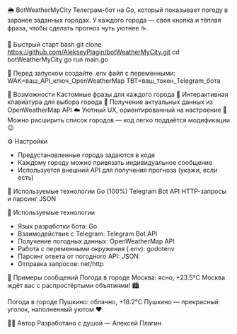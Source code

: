 🌦️ BotWeatherMyCity
Телеграм-бот на Go, который показывает погоду в заранее заданных городах. У каждого города — своя кнопка и тёплая фраза, чтобы сделать прогноз чуть уютнее ☕.

🚀 Быстрый старт
bash
git clone https://github.com/AlekseyPlagin/botWeatherMyCity.git
cd botWeatherMyCity
go run main.go

🔐 Перед запуском создайте .env файл с переменными:
WAK=ваш_API_ключ_OpenWeatherMap
TBT=ваш_токен_Telegram_бота

📍 Возможности
Кастомные фразы для каждого города 📝
Интерактивная клавиатура для выбора города 🧭
Получение актуальных данных из OpenWeatherMap API ☁️
Уютный UX, ориентированный на настроение 💬
Можно расширить список городов — код легко поддаётся модификации 😉

⚙️ Настройки
- Предустановленные города задаются в коде
- Каждому городу можно привязать индивидуальное сообщение
- Используется внешний API для получения прогноза (укажи, если есть)

🧠 Используемые технологии
Go (100%)
Telegram Bot API
HTTP-запросы и парсинг JSON

🧰 Используемые технологии
- Язык разработки бота:                     Go
- Взаимодействие с Telegram:                Telegram Bot API
- Получение погодных данных:                OpenWeatherMap API
- Работа с переменными окружения (.env):    godotenv
- Парсинг ответа от погодного API:          JSON
- Отправка запросов:                        net/http

📸 Примеры сообщений
Погода в городе Москва: ясно, +23.5°C
Москва ждёт вас с распростёртыми объятиями! 🏙️

Погода в городе Пушкино: облачно, +18.2°C
Пушкино — прекрасный уголок, наполненный уютом ❤️

👨‍💻 Автор
Разработано с душой — Алексей Плагин
